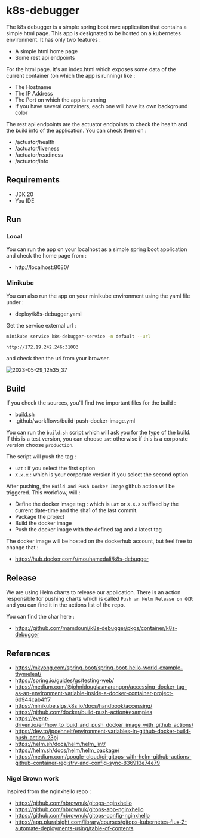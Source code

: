 # k8s-debugger

The k8s debugger is a simple spring boot mvc application that contains a simple html page.
This app is designated to be hosted on a kubernetes environment.
It has only two features :
- A simple html home page
- Some rest api endpoints

For the html page. It's an index.html which exposes some data of the current container (on which the app is running)
like :
- The Hostname
- The IP Address
- The Port on which the app is running
- If you have several containers, each one will have its own background color

The rest api endpoints are the actuator endpoints to check the health and the build info of the application. You can check them on :
- /actuator/health
- /actuator/liveness
- /actuator/readiness
- /actuator/info

## Requirements

- JDK 20
- You IDE

## Run

### Local
You can run the app on your localhost as a simple spring boot application and check the home page from :
- http://localhost:8080/

### Minikube

You can also run the app on your minikube environment using the yaml file under :
- deploy/k8s-debugger.yaml

Get the service external url :

```bash
minikube service k8s-debugger-service -n default --url
```

```text
http://172.19.242.246:31003
```

and check then the url from your browser.

![2023-05-29_12h35_37](https://github.com/mamdouni/k8s-debugger/assets/61866853/96f93fc3-7570-4c3a-ba8a-5c086eb4f013)

## Build

If you check the sources, you'll find two important files for the build :
- build.sh
- .github/workflows/build-push-docker-image.yml

You can run the ``build.sh`` script which will ask you for the type of the build. 
If this is a test version, you can choose ``uat`` otherwise if this is a corporate version choose ``production``.

The script will push the tag :
- ``uat`` : if you select the first option
- ``X.x.x`` : which is your corporate version if you select the second option

After pushing, the ``Build and Push Docker Image`` github action will be triggered.
This workflow, will :
- Define the docker image tag : which is ``uat`` or ``X.X.X`` suffixed by the current date-time and the sha1 of the last commit.
- Package the project
- Build the docker image
- Push the docker image with the defined tag and a latest tag

The docker image will be hosted on the dockerhub account, but feel free to change that :
- https://hub.docker.com/r/mouhamedali/k8s-debugger

## Release

We are using Helm charts to release our application.
There is an action responsible for pushing charts which is called ``Push an Helm Release on GCR`` and you can find it in the actions list of the repo.

You can find the char here :
- https://github.com/mamdouni/k8s-debugger/pkgs/container/k8s-debugger

## References
- https://mkyong.com/spring-boot/spring-boot-hello-world-example-thymeleaf/
- https://spring.io/guides/gs/testing-web/
- https://medium.com/@johnidouglasmarangon/accessing-docker-tag-as-an-environment-variable-inside-a-docker-container-project-6d944cab4ff7
- https://minikube.sigs.k8s.io/docs/handbook/accessing/
- https://github.com/docker/build-push-action#examples
- https://event-driven.io/en/how_to_buid_and_push_docker_image_with_github_actions/
- https://dev.to/jpoehnelt/environment-variables-in-github-docker-build-push-action-23pj
- https://helm.sh/docs/helm/helm_lint/
- https://helm.sh/docs/helm/helm_package/
- https://medium.com/google-cloud/ci-gitops-with-helm-github-actions-github-container-registry-and-config-sync-836913e74e79

### Nigel Brown work
Inspired from the nginxhello repo :
- https://github.com/nbrownuk/gitops-nginxhello
- https://github.com/nbrownuk/gitops-app-nginxhello
- https://github.com/nbrownuk/gitops-config-nginxhello
- https://app.pluralsight.com/library/courses/gitops-kubernetes-flux-2-automate-deployments-using/table-of-contents
